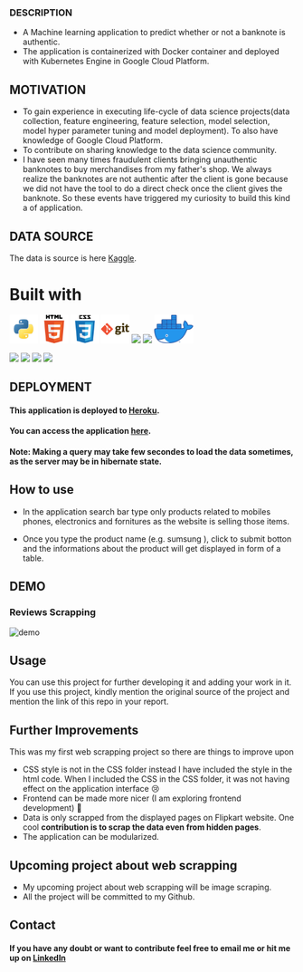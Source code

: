 ### DESCRIPTION
  - A Machine learning application to predict whether or not a banknote is authentic.
  - The application is containerized with Docker container and deployed with Kubernetes Engine in Google Cloud Platform.

## MOTIVATION
- To gain experience in executing life-cycle of data science projects(data collection, feature engineering, feature selection, model selection, model hyper parameter tuning and model deployment). To also have knowledge of Google Cloud Platform.  
- To contribute on sharing knowledge to the data science community. 
-  I have seen many times fraudulent clients bringing unauthentic banknotes to buy merchandises from my father's shop. We always realize the banknotes are not authentic after the client is gone because we did not have the tool to do a direct check once the client gives the banknote. So these events have triggered my curiosity to build this kind a of application.  

## DATA SOURCE
The data is source is here [Kaggle](https://www.kaggle.com/ritesaluja/bank-note-authentication-uci-data).
# Built with
<code><img height="50" src="https://raw.githubusercontent.com/github/explore/80688e429a7d4ef2fca1e82350fe8e3517d3494d/topics/python/python.png"></code>
<code><img height="50" src="https://raw.githubusercontent.com/github/explore/80688e429a7d4ef2fca1e82350fe8e3517d3494d/topics/html/html.png"></code>
<code><img height="50" src="https://raw.githubusercontent.com/github/explore/80688e429a7d4ef2fca1e82350fe8e3517d3494d/topics/css/css.png"></code>
<code><img height="50" src="https://raw.githubusercontent.com/github/explore/80688e429a7d4ef2fca1e82350fe8e3517d3494d/topics/git/git.png"></code>
<code><img height="50" src="https://symbols.getvecta.com/stencil_80/56_flask.3a79b5a056.jpg"></code>
<code><img height="50" src="https://cdn.iconscout.com/icon/free/png-256/heroku-225989.png"></code>
<code><img height="50" src="https://github.com/ourylydibin/Banknote-Authentication/blob/main/static/css/dockerr.jpg"></code>


<code><img height="30" src="https://raw.githubusercontent.com/numpy/numpy/7e7f4adab814b223f7f917369a72757cd28b10cb/branding/icons/numpylogo.svg"></code>
<code><img height="30" src="https://raw.githubusercontent.com/pandas-dev/pandas/761bceb77d44aa63b71dda43ca46e8fd4b9d7422/web/pandas/static/img/pandas.svg"></code>
<code><img height="30" src="https://matplotlib.org/_static/logo2.svg"></code>
<code><img height="30" src="https://upload.wikimedia.org/wikipedia/commons/thumb/0/05/Scikit_learn_logo_small.svg/1280px-Scikit_learn_logo_small.svg.png"></code>

## DEPLOYMENT
#### This application is deployed to [Heroku](https://www.heroku.com/).
#### You can access the application [here](https://reviews-scrapping-flipkart.herokuapp.com/).
#### Note: Making a query may take few secondes to load the data sometimes, as the server may be in hibernate state.

## How to use
- In the application search bar type only products related to mobiles phones, electronics and fornitures as the website is selling those items.

- Once you type the product name (e.g. sumsung ), click to submit botton and the informations about the product will get displayed in form of a table.
  
  
## DEMO

   ### Reviews Scrapping

![demo](https://media.giphy.com/media/d8blqgLOz2EHBwxQnz/giphy.gif)


## Usage
You can use this project for further developing it and adding your work in it. If you use this project, kindly mention the original source of the project and mention the link of this repo in your report.

## Further Improvements
This was my first web scrapping project so there are things to improve upon

- CSS style is not in the CSS folder instead I have included the style in the html code. When I included the CSS in the CSS folder, it was not having effect on the application interface :cry:
- Frontend can be made more nicer (I am exploring frontend development) :monocle_face:	
- Data is only scrapped from the displayed pages on Flipkart website. One cool **contribution is to scrap the data even from hidden pages**.
- The application can be modularized.

## Upcoming project about web scrapping 
 - My upcoming project about web scrapping will be image scraping. 
 - All the project will be committed to my Github.


## Contact

#### If you have any doubt or want to contribute feel free to email me or hit me up on [LinkedIn](https://www.linkedin.com/in/m-oury-ly-724960a9/)
